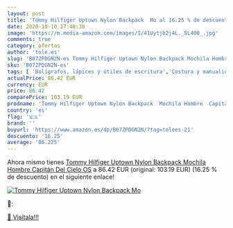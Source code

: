 ```yaml
---
layout: post
title: 'Tommy Hilfiger Uptown Nylon Backpack  Mo al 16.25 % de descuento'
date: 2020-10-10 17:40:38
image: 'https://m.media-amazon.com/images/I/41Uytjb2j4L._SL400_.jpg'
comments: true
category: ofertas
author: 'tole.es'
slug: 'B07ZPDGN2N-es Tommy Hilfiger Uptown Nylon Backpack Mochila Hombre...'
sku: 'B07ZPDGN2N-es'
tags: [ 'Bolígrafos, lápices y útiles de escritura','Costura y manualidades','Dibujo','Hogar y cocina','Lápices','Marcadores','Materiales de dibujo','Oficina y papelería','Portaminas','Rotuladores y subrayadores','Subrayadores','backpack','mochila', ]
actualPrice: 86.42 EUR
currency: EUR
price: 86.42
comparePrice: 103.19 EUR
prodname: 'Tommy Hilfiger Uptown Nylon Backpack  Mochila Hombre  Capitán Del Cielo  OS'
country: 'es'
flag: '🇪🇸'
brand: ''
buyurl: 'https://www.amazon.es/dp/B07ZPDGN2N/?tag=tolees-21'
descuento: '16.25'
average: '86.225'
---
```


Ahora mismo tienes [Tommy Hilfiger Uptown Nylon Backpack  Mochila Hombre  Capitán Del Cielo  OS](https://www.amazon.es/dp/B07ZPDGN2N/?tag=tolees-21) a 86.42 EUR (original: 103.19 EUR) (16.25 %  de descuento) en el siguiente enlace!

[![Tommy Hilfiger Uptown Nylon Backpack  Mo](https://m.media-amazon.com/images/I/41Uytjb2j4L._SL400_.jpg)](https://www.amazon.es/dp/B07ZPDGN2N/?tag=tolees-21)

🔎:


[🛒 Visítala!!!](https://www.amazon.es/dp/B07ZPDGN2N/?tag=tolees-21)
